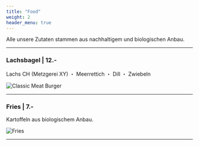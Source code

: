 ```yaml
---
title: "Food"
weight: 2
header_menu: true
---
```


Alle unsere Zutaten stammen aus nachhaltigem und biologischen Anbau.

---

### Lachsbagel |  12.-


Lachs CH (Metzgerei XY) ・ Meerrettich ・ Dill ・ Zwiebeln 

![Classic Meat Burger](images/lachsbagel.png)


---

### Fries | 7.-

Kartoffeln aus biologischem Anbau.

![Fries](images/fries.png)

---

